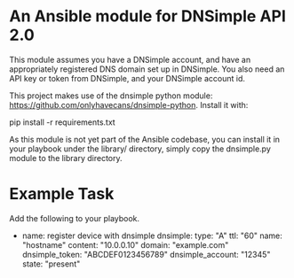An Ansible module for DNSimple API 2.0
======================================

This module assumes you have a DNSimple account, and have an appropriately
registered DNS domain set up in DNSimple.  You also need an API key or token
from DNSimple, and your DNSimple account id.

This project makes use of the dnsimple python module: https://github.com/onlyhavecans/dnsimple-python.  Install it with:

pip install -r requirements.txt

As this module is not yet part of the Ansible codebase, you can install it in your playbook under the library/ directory, simply copy the dnsimple.py module to the library directory.

Example Task
============

Add the following to your playbook.

  - name: register device with dnsimple
    dnsimple:
      type: "A"
      ttl: "60"
      name: "hostname"
      content: "10.0.0.10"
      domain: "example.com"
      dnsimple_token: "ABCDEF0123456789"
      dnsimple_account: "12345"
      state: "present"


